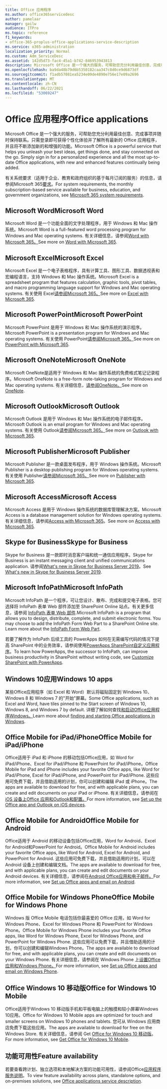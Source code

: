 ```yaml
---
title: Office 应用程序
ms.author: office365servicedesc
author: pamelaar
manager: gailw
audience: ITPro
ms.topic: reference
f1_keywords:
- office-365-proplus-office-applications-service-description
ms.service: o365-administration
localization_priority: Normal
ms.custom: Adm_ServiceDesc
ms.assetid: 142d5d73-fac4-45a1-b742-846953943813
description: Microsoft Office 是一个强大的服务，可帮助您充分利用最佳创意、完成事项并随时保持联系。只需登录即可获得个性化体验并了解所有最新的 Office 应用程序，并且将不断添加新的和增强的功能。
ms.openlocfilehash: ba9da48b79d6b5350182caa347c8d0ce9d6873df
ms.sourcegitcommit: f1adb57081ea5234e09de4890e756e17e09a2696
ms.translationtype: MT
ms.contentlocale: zh-CN
ms.lasthandoff: 06/22/2021
ms.locfileid: "53069247"
---
```

# <a name="office-applications"></a><span data-ttu-id="a2468-104">Office 应用程序</span><span class="sxs-lookup"><span data-stu-id="a2468-104">Office applications</span></span>

<span data-ttu-id="a2468-p102">Microsoft Office 是一个强大的服务，可帮助您充分利用最佳创意、完成事项并随时保持联系。只需登录即可获得个性化体验并了解所有最新的 Office 应用程序，并且将不断添加新的和增强的功能。</span><span class="sxs-lookup"><span data-stu-id="a2468-p102">Microsoft Office is a powerful service that helps you unleash your best ideas, get things done, and stay connected on the go. Simply sign in for a personalized experience and all the most up-to-date Office applications, with new and enhanced features continually being added.</span></span>
  
<span data-ttu-id="a2468-107">有关系统要求（适用于企业、教育和政府组织的基于每月订阅的服务）的信息，请参阅Microsoft 365[要求](https://products.office.com/office-system-requirements/#Office365forBEG)。</span><span class="sxs-lookup"><span data-stu-id="a2468-107">For system requirements, the monthly subscription-based service available for business, education, and government organizations, see [Microsoft 365 system requirements](https://products.office.com/office-system-requirements/#Office365forBEG).</span></span>
  
## <a name="microsoft-word"></a><span data-ttu-id="a2468-108">Microsoft Word</span><span class="sxs-lookup"><span data-stu-id="a2468-108">Microsoft Word</span></span>

<span data-ttu-id="a2468-109">Microsoft Word 是一个功能全面的文字处理程序，用于 Windows 和 Mac 操作系统。</span><span class="sxs-lookup"><span data-stu-id="a2468-109">Microsoft Word is a full-featured word processing program for Windows and Mac operating systems.</span></span> <span data-ttu-id="a2468-110">有关详细信息，请参阅[Word with Microsoft 365。](https://www.microsoft.com/microsoft-365/word)</span><span class="sxs-lookup"><span data-stu-id="a2468-110">See more on [Word with Microsoft 365](https://www.microsoft.com/microsoft-365/word).</span></span>

## <a name="microsoft-excel"></a><span data-ttu-id="a2468-111">Microsoft Excel</span><span class="sxs-lookup"><span data-stu-id="a2468-111">Microsoft Excel</span></span>

<span data-ttu-id="a2468-112">Microsoft Excel 是一个电子表格程序，具有计算工具、图形工具、数据透视表和宏编程语言，支持 Windows 和 Mac 操作系统。</span><span class="sxs-lookup"><span data-stu-id="a2468-112">Microsoft Excel is a spreadsheet program that features calculation, graphic tools, pivot tables, and macro programming language support for Windows and Mac operating systems.</span></span> <span data-ttu-id="a2468-113">有关使用 Excel[请参阅Microsoft 365。](https://www.microsoft.com/microsoft-365/excel)</span><span class="sxs-lookup"><span data-stu-id="a2468-113">See more on [Excel with Microsoft 365](https://www.microsoft.com/microsoft-365/excel).</span></span>
  
## <a name="microsoft-powerpoint"></a><span data-ttu-id="a2468-114">Microsoft PowerPoint</span><span class="sxs-lookup"><span data-stu-id="a2468-114">Microsoft PowerPoint</span></span>

<span data-ttu-id="a2468-115">Microsoft PowerPoint 是用于 Windows 和 Mac 操作系统的演示程序。</span><span class="sxs-lookup"><span data-stu-id="a2468-115">Microsoft PowerPoint is a presentation program for Windows and Mac operating systems.</span></span> <span data-ttu-id="a2468-116">有关使用 PowerPoint[请参阅Microsoft 365。](https://www.microsoft.com/microsoft-365/powerpoint)</span><span class="sxs-lookup"><span data-stu-id="a2468-116">See more on [PowerPoint with Microsoft 365](https://www.microsoft.com/microsoft-365/powerpoint).</span></span>

## <a name="microsoft-onenote"></a><span data-ttu-id="a2468-117">Microsoft OneNote</span><span class="sxs-lookup"><span data-stu-id="a2468-117">Microsoft OneNote</span></span>

<span data-ttu-id="a2468-118">Microsoft OneNote是适用于 Windows 和 Mac 操作系统的免费格式笔记记录程序。</span><span class="sxs-lookup"><span data-stu-id="a2468-118">Microsoft OneNote is a free-form note-taking program for Windows and Mac operating systems.</span></span> <span data-ttu-id="a2468-119">有关详细信息，[请参阅OneNote。](https://www.microsoft.com/microsoft-365/onenote/digital-note-taking-app)</span><span class="sxs-lookup"><span data-stu-id="a2468-119">See more on [OneNote](https://www.microsoft.com/microsoft-365/onenote/digital-note-taking-app).</span></span>
  
## <a name="microsoft-outlook"></a><span data-ttu-id="a2468-120">Microsoft Outlook</span><span class="sxs-lookup"><span data-stu-id="a2468-120">Microsoft Outlook</span></span>

<span data-ttu-id="a2468-121">Microsoft Outlook 是用于 Windows 和 Mac 操作系统的电子邮件程序。</span><span class="sxs-lookup"><span data-stu-id="a2468-121">Microsoft Outlook is an email program for Windows and Mac operating systems.</span></span> <span data-ttu-id="a2468-122">有关使用 Outlook[请参阅Microsoft 365。](https://www.microsoft.com/microsoft-365/outlook/outlook-personal-email-plans)</span><span class="sxs-lookup"><span data-stu-id="a2468-122">See more on [Outlook with Microsoft 365](https://www.microsoft.com/microsoft-365/outlook/outlook-personal-email-plans).</span></span>
  
## <a name="microsoft-publisher"></a><span data-ttu-id="a2468-123">Microsoft Publisher</span><span class="sxs-lookup"><span data-stu-id="a2468-123">Microsoft Publisher</span></span>

<span data-ttu-id="a2468-124">Microsoft Publisher 是一款桌面发布程序，用于 Windows 操作系统。</span><span class="sxs-lookup"><span data-stu-id="a2468-124">Microsoft Publisher is a desktop publishing program for Windows operating systems.</span></span> <span data-ttu-id="a2468-125">有关使用 Publisher[请参阅Microsoft 365。](https://www.microsoft.com/microsoft-365/publisher)</span><span class="sxs-lookup"><span data-stu-id="a2468-125">See more on [Publisher with Microsoft 365](https://www.microsoft.com/microsoft-365/publisher).</span></span>
  
## <a name="microsoft-access"></a><span data-ttu-id="a2468-126">Microsoft Access</span><span class="sxs-lookup"><span data-stu-id="a2468-126">Microsoft Access</span></span>

<span data-ttu-id="a2468-127">Microsoft Access 是用于 Windows 操作系统的数据库管理解决方案。</span><span class="sxs-lookup"><span data-stu-id="a2468-127">Microsoft Access is a database management solution for Windows operating systems.</span></span> <span data-ttu-id="a2468-128">有关详细信息，请参阅[Access with Microsoft 365](https://www.microsoft.com/microsoft-365/access)。</span><span class="sxs-lookup"><span data-stu-id="a2468-128">See more on [Access with Microsoft 365](https://www.microsoft.com/microsoft-365/access).</span></span>
  
## <a name="skype-for-business"></a><span data-ttu-id="a2468-129">Skype for Business</span><span class="sxs-lookup"><span data-stu-id="a2468-129">Skype for Business</span></span>

<span data-ttu-id="a2468-130">Skype for Business 是一款即时消息客户端和统一通信应用程序。</span><span class="sxs-lookup"><span data-stu-id="a2468-130">Skype for Business is an instant messaging client and unified communications application.</span></span> <span data-ttu-id="a2468-131">请参阅[What's new in Skype for Business Server 2019](/skypeforbusiness/whats-new)。</span><span class="sxs-lookup"><span data-stu-id="a2468-131">See [What's new in Skype for Business Server 2019](/skypeforbusiness/whats-new).</span></span>
  
## <a name="microsoft-infopath"></a><span data-ttu-id="a2468-132">Microsoft InfoPath</span><span class="sxs-lookup"><span data-stu-id="a2468-132">Microsoft InfoPath</span></span>

<span data-ttu-id="a2468-p111">Microsoft InfoPath 是一个程序，可让您设计、散布、完成和提交电子表格。您可选择将 InfoPath 表单 Web 部件添加至 SharePoint Online 站点。有关更多信息，请参阅 [InfoPath 表单 Web 部件](https://go.microsoft.com/fwlink/p/?LinkId=271687).</span><span class="sxs-lookup"><span data-stu-id="a2468-p111">Microsoft InfoPath is a program that allows you to design, distribute, complete, and submit electronic forms. You may choose to add the InfoPath Form Web Part to a SharePoint Online site. Learn more about the [InfoPath Form Web Part](https://go.microsoft.com/fwlink/p/?LinkId=271687).</span></span>

<span data-ttu-id="a2468-136">若要了解作为 InfoPath 后续工具的 PowerApps 如何在无需编写代码的情况下提高 SharePoint 中的业务效率，请参阅使用[PowerApps SharePoint自定义应用程序](https://powerapps.microsoft.com/infopath/)。</span><span class="sxs-lookup"><span data-stu-id="a2468-136">To learn how PowerApps, the successor to InfoPath, can improve business productivity in SharePoint without writing code, see [Customize SharePoint with PowerApps](https://powerapps.microsoft.com/infopath/).</span></span>
  
## <a name="windows-10-apps"></a><span data-ttu-id="a2468-137">Windows 10应用</span><span class="sxs-lookup"><span data-stu-id="a2468-137">Windows 10 apps</span></span>

<span data-ttu-id="a2468-138">某些Office应用程序（如 Excel 和 Word）默认将磁贴固定到 Windows 10、Windows 8 和 Windows 7 的"开始"屏幕。</span><span class="sxs-lookup"><span data-stu-id="a2468-138">Some Office applications, such as Excel and Word, have tiles pinned to the Start screen of Windows 10, Windows 8, and Windows 7 by default.</span></span> <span data-ttu-id="a2468-139">详细了解如何查找[和启动Office应用程序Windows。](https://support.microsoft.com/office/907ce545-6ae8-459b-8d9d-de6764a635d6)</span><span class="sxs-lookup"><span data-stu-id="a2468-139">Learn more about [finding and starting Office applications in Windows](https://support.microsoft.com/office/907ce545-6ae8-459b-8d9d-de6764a635d6).</span></span>
  
## <a name="office-mobile-for-ipadiphone"></a><span data-ttu-id="a2468-140">Office Mobile for iPad/iPhone</span><span class="sxs-lookup"><span data-stu-id="a2468-140">Office Mobile for iPad/iPhone</span></span>

<span data-ttu-id="a2468-141">Office适用于 iPad 和 iPhone 的移动包括Office应用，如 Word for iPad/iPhone、Excel for iPad/iPhone 和 PowerPoint for iPad/iPhone。</span><span class="sxs-lookup"><span data-stu-id="a2468-141">Office Mobile for iPad and iPhone includes your favorite Office apps, like Word for iPad/iPhone, Excel for iPad/iPhone, and PowerPoint for iPad/iPhone.</span></span> <span data-ttu-id="a2468-142">这些应用可免费下载，并且借助适用的计划，你可以创建和编辑 iPad 或 iPhone。</span><span class="sxs-lookup"><span data-stu-id="a2468-142">The apps are available to download for free, and with applicable plans, you can create and edit documents on your iPad or iPhone.</span></span> <span data-ttu-id="a2468-143">有关详细信息，请参阅在[iOS 设备上Office 应用和Outlook和配置。](https://support.microsoft.com/office/0402b37e-49c4-4419-a030-f34c2013041f)</span><span class="sxs-lookup"><span data-stu-id="a2468-143">For more information, see [Set up the Office app and Outlook on iOS devices](https://support.microsoft.com/office/0402b37e-49c4-4419-a030-f34c2013041f).</span></span>

## <a name="office-mobile-for-android"></a><span data-ttu-id="a2468-144">Office Mobile for Android</span><span class="sxs-lookup"><span data-stu-id="a2468-144">Office Mobile for Android</span></span>

<span data-ttu-id="a2468-145">Office适用于 Android 的移动设备包括Office应用，Word for Android、Excel for Android和PowerPoint for Android。</span><span class="sxs-lookup"><span data-stu-id="a2468-145">Office Mobile for Android includes your favorite Office apps, like Word for Android, Excel for Android, and PowerPoint for Android.</span></span> <span data-ttu-id="a2468-146">这些应用可免费下载，并且借助适用的计划，可以在 Android 设备上创建和编辑文档。</span><span class="sxs-lookup"><span data-stu-id="a2468-146">The apps are available to download for free, and with applicable plans, you can create and edit documents on your Android devices.</span></span> <span data-ttu-id="a2468-147">有关详细信息，请参阅在[Android Office应用和电子邮件。](https://support.office.com/article/6ef2ebf2-fc2d-474a-be4a-5a801365c87f)</span><span class="sxs-lookup"><span data-stu-id="a2468-147">For more information, see [Set up Office apps and email on Android](https://support.office.com/article/6ef2ebf2-fc2d-474a-be4a-5a801365c87f).</span></span>

## <a name="office-mobile-for-windows-phone"></a><span data-ttu-id="a2468-148">Office Mobile for Windows Phone</span><span class="sxs-lookup"><span data-stu-id="a2468-148">Office Mobile for Windows Phone</span></span>

<span data-ttu-id="a2468-149">Windows 版 Office Mobile 电话包括你最喜爱的 Office 应用，如 Word for Windows Phone、Excel for Windows Phone 和 PowerPoint for Windows Phone。</span><span class="sxs-lookup"><span data-stu-id="a2468-149">Office Mobile for Windows Phone includes your favorite Office apps, like Word for Windows Phone, Excel for Windows Phone, and PowerPoint for Windows Phone.</span></span> <span data-ttu-id="a2468-150">这些应用可以免费下载，并且借助适用的计划，你可以创建和编辑Windows Phone。</span><span class="sxs-lookup"><span data-stu-id="a2468-150">The apps are available to download for free, and with applicable plans, you can create and edit documents on your Windows Phone.</span></span> <span data-ttu-id="a2468-151">有关详细信息，请参阅在 Windows Phone 上[设置Office应用和Windows Phone。](https://support.office.com/article/9bccc8b8-a321-4d0d-a45e-6e06a3438e43)</span><span class="sxs-lookup"><span data-stu-id="a2468-151">For more information, see [Set up Office apps and email on Windows Phone](https://support.office.com/article/9bccc8b8-a321-4d0d-a45e-6e06a3438e43).</span></span>

## <a name="office-for-windows-10-mobile"></a><span data-ttu-id="a2468-152">Office Windows 10 移动版</span><span class="sxs-lookup"><span data-stu-id="a2468-152">Office for Windows 10 Mobile</span></span>

<span data-ttu-id="a2468-153">Office适用于Windows 10 移动版手机和平板电脑上的触摸和较小屏幕Windows 10应用。</span><span class="sxs-lookup"><span data-stu-id="a2468-153">Office for Windows 10 Mobile apps are optimized for touch and smaller screens on Windows 10 phones and tablets.</span></span> <span data-ttu-id="a2468-154">您可从 Windows 应用商店免费下载这些应用。</span><span class="sxs-lookup"><span data-stu-id="a2468-154">The apps are available to download for free on the Windows Store.</span></span> <span data-ttu-id="a2468-155">有关详细信息，请参阅 Get [Office for Windows 10 移动版](https://products.office.com/mobile/office-mobile-apps-for-windows)。</span><span class="sxs-lookup"><span data-stu-id="a2468-155">For more information, see [Get Office for Windows 10 Mobile](https://products.office.com/mobile/office-mobile-apps-for-windows).</span></span>
  
## <a name="feature-availability"></a><span data-ttu-id="a2468-156">功能可用性</span><span class="sxs-lookup"><span data-stu-id="a2468-156">Feature availability</span></span>

<span data-ttu-id="a2468-157">若要查看跨计划、独立选项和本地解决方案的功能可用性，请参阅Office[应用程序服务说明](office-applications-service-description.md)。</span><span class="sxs-lookup"><span data-stu-id="a2468-157">To view feature availability across plans, standalone options, and on-premises solutions, see [Office applications service description](office-applications-service-description.md).</span></span>
